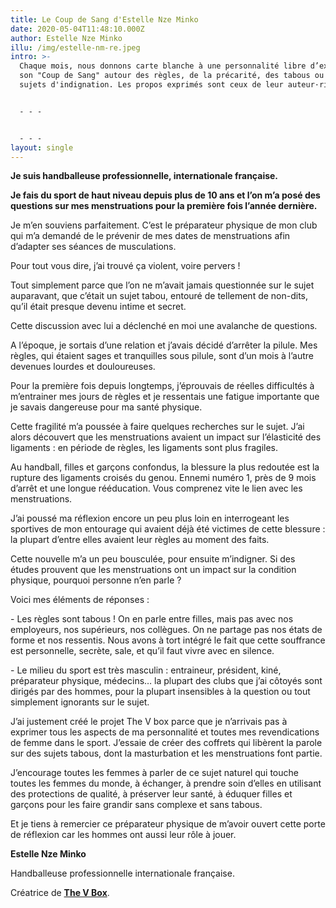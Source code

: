 ```yaml
---
title: Le Coup de Sang d'Estelle Nze Minko
date: 2020-05-04T11:48:10.000Z
author: Estelle Nze Minko
illu: /img/estelle-nm-re.jpeg
intro: >-
  Chaque mois, nous donnons carte blanche à une personnalité libre d’exprimer
  son "Coup de Sang" autour des règles, de la précarité, des tabous ou d'autres
  sujets d'indignation. Les propos exprimés sont ceux de leur auteur·rice.


  - - -


  - - -
layout: single
---
```

**Je suis handballeuse professionnelle, internationale française.**

**Je fais du sport de haut niveau depuis plus de 10 ans et l’on m’a posé des questions sur mes menstruations pour la première fois l’année dernière.**

Je m’en souviens parfaitement. C’est le préparateur physique de mon club qui m’a demandé de le prévenir de mes dates de menstruations afin d’adapter ses séances de musculations.

Pour tout vous dire, j’ai trouvé ça violent, voire pervers !

Tout simplement parce que l’on ne m’avait jamais questionnée sur le sujet auparavant, que c’était un sujet tabou, entouré de tellement de non-dits, qu’il était presque devenu intime et secret.

Cette discussion avec lui a déclenché en moi une avalanche de questions.

A l’époque, je sortais d’une relation et j’avais décidé d’arrêter la pilule. Mes règles, qui étaient sages et tranquilles sous pilule, sont d’un mois à l’autre devenues lourdes et douloureuses.

Pour la première fois depuis longtemps, j’éprouvais de réelles difficultés à m’entrainer mes jours de règles et je ressentais une fatigue importante que je savais dangereuse pour ma santé physique.

Cette fragilité m’a poussée à faire quelques recherches sur le sujet. J’ai alors découvert que les menstruations avaient un impact sur l’élasticité des ligaments : en période de règles, les ligaments sont plus fragiles. 

Au handball, filles et garçons confondus, la blessure la plus redoutée est la rupture des ligaments croisés du genou. Ennemi numéro 1, près de 9 mois d’arrêt et une longue rééducation. Vous comprenez vite le lien avec les menstruations. 

J’ai poussé ma réflexion encore un peu plus loin en interrogeant les sportives de mon entourage qui avaient déjà été victimes de cette blessure : la plupart d’entre elles avaient leur règles au moment des faits.

Cette nouvelle m’a un peu bousculée, pour ensuite m’indigner. Si des études prouvent que les menstruations ont un impact sur la condition physique, pourquoi personne n’en parle ?

Voici mes éléments de réponses :

\- Les règles sont tabous ! On en parle entre filles, mais pas avec nos employeurs, nos supérieurs, nos collègues. On ne partage pas nos états de forme et nos ressentis. Nous avons à tort intégré le fait que cette souffrance est personnelle, secrète, sale, et qu’il faut vivre avec en silence.

\- Le milieu du sport est très masculin : entraineur, président, kiné, préparateur physique, médecins… la plupart des clubs que j’ai côtoyés sont dirigés par des hommes, pour la plupart insensibles à la question ou tout simplement ignorants sur le sujet.

J’ai justement créé le projet The V box parce que je n’arrivais pas à exprimer tous les aspects de ma personnalité et toutes mes revendications de femme dans le sport. J’essaie de créer des coffrets qui libèrent la parole sur des sujets tabous, dont la masturbation et les menstruations font partie.

J’encourage toutes les femmes à parler de ce sujet naturel qui touche toutes les femmes du monde, à échanger, à prendre soin d’elles en utilisant des protections de qualité, à préserver leur santé, à éduquer filles et garçons pour les faire grandir sans complexe et sans tabous.

Et je tiens à remercier ce préparateur physique de m’avoir ouvert cette porte de réflexion car les hommes ont aussi leur rôle à jouer.

**Estelle Nze Minko**

Handballeuse professionnelle internationale française.

Créatrice de [**The V Box**](https://thevbox.fr).
